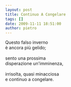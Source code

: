 ```yaml
---
layout: post
title: Continuo A Congelare
tags: []
date: 2009-11-11 18:51:00
author: pietro
---
```

Questo falso inverno<br/>è ancora più gelido;<br/><br/>sento una prossima<br/>disperazione un'imminenza,<br/><br/>irrisolta, quasi minacciosa<br/>e continuo a congelare.
